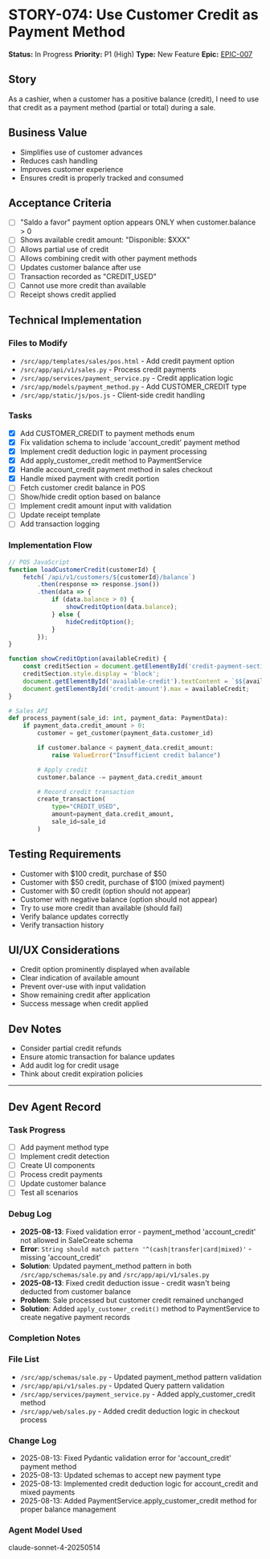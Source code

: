 # STORY-074: Use Customer Credit as Payment Method

**Status:** In Progress
**Priority:** P1 (High)
**Type:** New Feature
**Epic:** [EPIC-007](./EPIC-007-system-improvements.md)

## Story
As a cashier, when a customer has a positive balance (credit), I need to use that credit as a payment method (partial or total) during a sale.

## Business Value
- Simplifies use of customer advances
- Reduces cash handling
- Improves customer experience
- Ensures credit is properly tracked and consumed

## Acceptance Criteria
- [ ] "Saldo a favor" payment option appears ONLY when customer.balance > 0
- [ ] Shows available credit amount: "Disponible: $XXX"
- [ ] Allows partial use of credit
- [ ] Allows combining credit with other payment methods
- [ ] Updates customer balance after use
- [ ] Transaction recorded as "CREDIT_USED"
- [ ] Cannot use more credit than available
- [ ] Receipt shows credit applied

## Technical Implementation

### Files to Modify
- `/src/app/templates/sales/pos.html` - Add credit payment option
- `/src/app/api/v1/sales.py` - Process credit payments
- `/src/app/services/payment_service.py` - Credit application logic
- `/src/app/models/payment_method.py` - Add CUSTOMER_CREDIT type
- `/src/app/static/js/pos.js` - Client-side credit handling

### Tasks
- [x] Add CUSTOMER_CREDIT to payment methods enum
- [x] Fix validation schema to include 'account_credit' payment method
- [x] Implement credit deduction logic in payment processing
- [x] Add apply_customer_credit method to PaymentService
- [x] Handle account_credit payment method in sales checkout
- [x] Handle mixed payment with credit portion
- [ ] Fetch customer credit balance in POS
- [ ] Show/hide credit option based on balance
- [ ] Implement credit amount input with validation
- [ ] Update receipt template
- [ ] Add transaction logging

### Implementation Flow
```javascript
// POS JavaScript
function loadCustomerCredit(customerId) {
    fetch(`/api/v1/customers/${customerId}/balance`)
        .then(response => response.json())
        .then(data => {
            if (data.balance > 0) {
                showCreditOption(data.balance);
            } else {
                hideCreditOption();
            }
        });
}

function showCreditOption(availableCredit) {
    const creditSection = document.getElementById('credit-payment-section');
    creditSection.style.display = 'block';
    document.getElementById('available-credit').textContent = `$${availableCredit}`;
    document.getElementById('credit-amount').max = availableCredit;
}
```

```python
# Sales API
def process_payment(sale_id: int, payment_data: PaymentData):
    if payment_data.credit_amount > 0:
        customer = get_customer(payment_data.customer_id)

        if customer.balance < payment_data.credit_amount:
            raise ValueError("Insufficient credit balance")

        # Apply credit
        customer.balance -= payment_data.credit_amount

        # Record credit transaction
        create_transaction(
            type="CREDIT_USED",
            amount=payment_data.credit_amount,
            sale_id=sale_id
        )
```

## Testing Requirements
- Customer with $100 credit, purchase of $50
- Customer with $50 credit, purchase of $100 (mixed payment)
- Customer with $0 credit (option should not appear)
- Customer with negative balance (option should not appear)
- Try to use more credit than available (should fail)
- Verify balance updates correctly
- Verify transaction history

## UI/UX Considerations
- Credit option prominently displayed when available
- Clear indication of available amount
- Prevent over-use with input validation
- Show remaining credit after application
- Success message when credit applied

## Dev Notes
- Consider partial credit refunds
- Ensure atomic transaction for balance updates
- Add audit log for credit usage
- Think about credit expiration policies

---

## Dev Agent Record

### Task Progress
- [ ] Add payment method type
- [ ] Implement credit detection
- [ ] Create UI components
- [ ] Process credit payments
- [ ] Update customer balance
- [ ] Test all scenarios

### Debug Log
- **2025-08-13**: Fixed validation error - payment_method 'account_credit' not allowed in SaleCreate schema
- **Error**: `String should match pattern '^(cash|transfer|card|mixed)'` - missing 'account_credit'
- **Solution**: Updated payment_method pattern in both `/src/app/schemas/sale.py` and `/src/app/api/v1/sales.py`
- **2025-08-13**: Fixed credit deduction issue - credit wasn't being deducted from customer balance
- **Problem**: Sale processed but customer credit remained unchanged
- **Solution**: Added `apply_customer_credit()` method to PaymentService to create negative payment records

### Completion Notes

### File List
- `/src/app/schemas/sale.py` - Updated payment_method pattern validation
- `/src/app/api/v1/sales.py` - Updated Query pattern validation
- `/src/app/services/payment_service.py` - Added apply_customer_credit method
- `/src/app/web/sales.py` - Added credit deduction logic in checkout process

### Change Log
- 2025-08-13: Fixed Pydantic validation error for 'account_credit' payment method
- 2025-08-13: Updated schemas to accept new payment type
- 2025-08-13: Implemented credit deduction logic for account_credit and mixed payments
- 2025-08-13: Added PaymentService.apply_customer_credit method for proper balance management

### Agent Model Used
claude-sonnet-4-20250514
